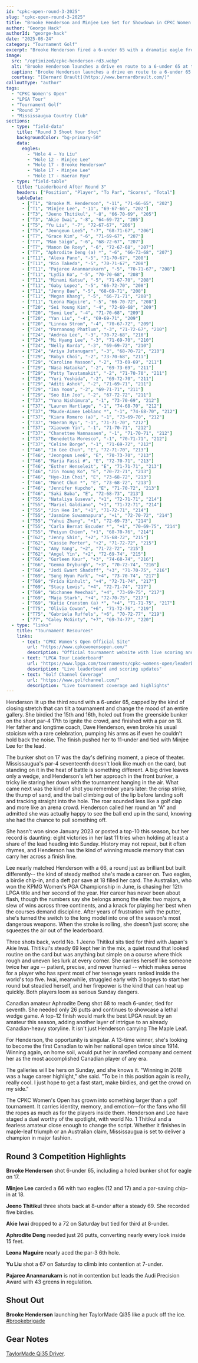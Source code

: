 ```yaml
---
id: "cpkc-open-round-3-2025"
slug: "cpkc-open-round-3-2025"
title: "Brooke Henderson and Minjee Lee Set for Showdown in CPKC Women's Open Final Round"
author: "George Hack"
authorId: "george-hack"
date: "2025-08-24"
category: "Tournament Golf"
excerpt: "Brooke Henderson fired a 6-under 65 with a dramatic eagle from the bunker on 17 to tie Minjee Lee for the lead at the CPKC Women's Open. With world No. 1 Jeeno Thitikul and rising Canadian amateur Aphrodite Deng in contention, Sunday promises a high-stakes finish at Mississaugua Golf and Country Club."
image:
  src: "/optimized/cpkc-henderson-rd3.webp"
  alt: "Brooke Henderson launches a drive en route to a 6-under 65 at the CPKC Women's Open."
  caption: "Brooke Henderson launches a drive en route to a 6-under 65 at the CPKC Women's Open."
  courtesy: "[Bernard Brault](https://www.bernardbrault.com/)"
calloutType: "author"
tags:
  - "CPKC Women's Open"
  - "LPGA Tour"
  - "Tournament Golf"
  - "Round 3"
  - "Mississaugua Country Club"
sections:
  - type: "field-data"
    title: "Round 3 Shoot Your Shot"
    backgroundColor: "bg-primary-50"
    data:
      eagles:
        - "Hole 4 – Yu Liu"
        - "Hole 12 - Minjee Lee"
        - "Hole 17 - Brooke Henderson"
        - "Hole 17 - Minjee Lee"
        - "Hole 17 - Haeran Ryu"
  - type: "field-table"
    title: "Leaderboard After Round 3"
    headers: ["Position", "Player", "To Par", "Scores", "Total"]
    tableData:
      - ["T1", "Brooke M. Henderson", "-11", "71-66-65", "202"]
      - ["T1", "Minjee Lee", "-11", "69-67-66", "202"]
      - ["T3", "Jeeno Thitikul", "-8", "66-70-69", "205"]
      - ["T3", "Akie Iwai", "-8", "64-69-72", "205"]
      - ["T5", "Yu Liu", "-7", "72-67-67", "206"]
      - ["T5", "Jeongeun Lee5", "-7", "68-71-67", "206"]
      - ["T7", "Grace Kim", "-6", "71-69-67", "207"]
      - ["T7", "Mao Saigo", "-6", "68-72-67", "207"]
      - ["T7", "Manon De Roey", "-6", "72-67-68", "207"]
      - ["T7", "Aphrodite Deng (a) *", "-6", "66-73-68", "207"]
      - ["T11", "Alexa Pano", "-5", "71-70-67", "208"]
      - ["T11", "Rio Takeda", "-5", "70-71-67", "208"]
      - ["T11", "Pajaree Anannarukarn", "-5", "70-71-67", "208"]
      - ["T11", "Lydia Ko", "-5", "70-70-68", "208"]
      - ["T11", "Minami Katsu", "-5", "71-67-70", "208"]
      - ["T11", "Gaby Lopez", "-5", "66-72-70", "208"]
      - ["T11", "Jenny Bae", "-5", "68-69-71", "208"]
      - ["T11", "Megan Khang", "-5", "66-71-71", "208"]
      - ["T11", "Leona Maguire", "-5", "66-70-72", "208"]
      - ["T20", "Sei Young Kim", "-4", "72-69-68", "209"]
      - ["T20", "Somi Lee", "-4", "71-70-68", "209"]
      - ["T20", "Yan Liu", "-4", "69-69-71", "209"]
      - ["T20", "Linnea Strom", "-4", "70-67-72", "209"]
      - ["T24", "Pornanong Phatlum", "-3", "71-72-67", "210"]
      - ["T24", "Andrea Lee", "-3", "70-72-68", "210"]
      - ["T24", "Mi Hyang Lee", "-3", "71-69-70", "210"]
      - ["T24", "Nelly Korda", "-3", "69-69-72", "210"]
      - ["T24", "Ariya Jutanugarn", "-3", "68-70-72", "210"]
      - ["T29", "Robyn Choi", "-2", "73-70-68", "211"]
      - ["T29", "Caroline Masson", "-2", "73-69-69", "211"]
      - ["T29", "Nasa Hataoka", "-2", "69-73-69", "211"]
      - ["T29", "Patty Tavatanakit", "-2", "71-70-70", "211"]
      - ["T29", "Yuri Yoshida", "-2", "69-72-70", "211"]
      - ["T29", "Aditi Ashok", "-2", "71-69-71", "211"]
      - ["T29", "Ina Yoon", "-2", "69-71-71", "211"]
      - ["T29", "Soo Bin Joo", "-2", "67-72-72", "211"]
      - ["T37", "Yuna Nishimura", "-1", "73-70-69", "212"]
      - ["T37", "Lauren Hartlage", "-1", "74-68-70", "212"]
      - ["T37", "Maude-Aimee Leblanc *", "-1", "74-68-70", "212"]
      - ["T37", "Kiara Romero (a)", "-1", "73-69-70", "212"]
      - ["T37", "Haeran Ryu", "-1", "71-71-70", "212"]
      - ["T37", "Xiaowen Yin", "-1", "71-70-71", "212"]
      - ["T37", "Chanettee Wannasaen", "-1", "71-70-71", "212"]
      - ["T37", "Benedetta Moresco", "-1", "70-71-71", "212"]
      - ["T37", "Celine Borge", "-1", "71-69-72", "212"]
      - ["T46", "In Gee Chun", "E", "72-71-70", "213"]
      - ["T46", "Jeongeun Lee6", "E", "70-73-70", "213"]
      - ["T46", "Maria Fassi #", "E", "72-70-71", "213"]
      - ["T46", "Esther Henseleit", "E", "71-71-71", "213"]
      - ["T46", "Jin Young Ko", "E", "70-72-71", "213"]
      - ["T46", "Hye-Jin Choi", "E", "73-68-72", "213"]
      - ["T46", "Monet Chun *", "E", "73-68-72", "213"]
      - ["T46", "Jennifer Kupcho", "E", "71-70-72", "213"]
      - ["T46", "Saki Baba", "E", "72-68-73", "213"]
      - ["T55", "Nataliya Guseva", "+1", "72-71-71", "214"]
      - ["T55", "Mariel Galdiano", "+1", "71-72-71", "214"]
      - ["T55", "Jin Hee Im", "+1", "71-72-71", "214"]
      - ["T55", "Jasmine Suwannapura", "+1", "72-70-72", "214"]
      - ["T55", "Yahui Zhang", "+1", "72-69-73", "214"]
      - ["T55", "Carla Bernat Escuder *", "+1", "70-69-75", "214"]
      - ["T55", "Peiyun Chien", "+1", "68-70-76", "214"]
      - ["T62", "Jenny Shin", "+2", "75-68-72", "215"]
      - ["T62", "Cassie Porter", "+2", "71-72-72", "215"]
      - ["T62", "Amy Yang", "+2", "71-72-72", "215"]
      - ["T62", "Angel Yin", "+2", "72-69-74", "215"]
      - ["T66", "Gurleen Kaur", "+3", "74-68-74", "216"]
      - ["T66", "Gemma Dryburgh", "+3", "70-72-74", "216"]
      - ["T66", "Jodi Ewart Shadoff", "+3", "71-70-75", "216"]
      - ["T69", "Sung Hyun Park", "+4", "73-70-74", "217"]
      - ["T69", "Frida Kinhult", "+4", "72-71-74", "217"]
      - ["T69", "Stacy Lewis", "+4", "72-71-74", "217"]
      - ["T69", "Wichanee Meechai", "+4", "73-69-75", "217"]
      - ["T69", "Maja Stark", "+4", "72-70-75", "217"]
      - ["T69", "Katie Cranston (a) *", "+4", "71-71-75", "217"]
      - ["T75", "Olivia Cowan", "+6", "71-72-76", "219"]
      - ["T75", "Gabriela Ruffels", "+6", "70-72-77", "219"]
      - ["77", "Caley McGinty", "+7", "69-74-77", "220"]
  - type: "links"
    title: "Tournament Resources"
    links:
      - text: "CPKC Women's Open Official Site"
        url: "https://www.cpkcwomensopen.com/"
        description: "Official tournament website with live scoring and information"
      - text: "LPGA Tour Leaderboard"
        url: "https://www.lpga.com/tournaments/cpkc-womens-open/leaderboard"
        description: "Live leaderboard and scoring updates"
      - text: "Golf Channel Coverage"
        url: "https://www.golfchannel.com/"
        description: "Live tournament coverage and highlights"
---
```


Henderson lit up the third round with a 6-under 65, capped by the kind of closing stretch that can tilt a tournament and change the mood of an entire gallery. She birdied the 15th and 16th, holed out from the greenside bunker on the short par-4 17th to ignite the crowd, and finished with a par on 18. Her father and longtime coach, Dave Henderson, even broke his usual stoicism with a rare celebration, pumping his arms as if even he couldn't hold back the noise. The finish pushed her to 11-under and tied with Minjee Lee for the lead.

The bunker shot on 17 was the day's defining moment, a piece of theater. Mississaugua's par-4 seventeenth doesn't look like much on the card, but standing on it in the heat of battle is something different. A big drive leaves only a wedge, and Henderson's left her approach in the front bunker, a tricky lie staring her down with the tournament hanging in the air. What came next was the kind of shot you remember years later: the crisp strike, the thump of sand, and the ball climbing out of the lip before landing soft and tracking straight into the hole. The roar sounded less like a golf clap and more like an arena crowd. Henderson called her round an "A" and admitted she was actually happy to see the ball end up in the sand, knowing she had the chance to pull something off.

She hasn't won since January 2023 or posted a top-10 this season, but her record is daunting: eight victories in her last 11 tries when holding at least a share of the lead heading into Sunday. History may not repeat, but it often rhymes, and Henderson has the kind of winning muscle memory that can carry her across a finish line.

Lee nearly matched Henderson with a 66, a round just as brilliant but built differently-- the kind of steady method she's made a career on. Two eagles, a birdie chip-in, and a deft par save at 18 filled her card. The Australian, who won the KPMG Women's PGA Championship in June, is chasing her 12th LPGA title and her second of the year. Her career has never been about flash, though the numbers say she belongs among the elite: two majors, a slew of wins across three continents, and a knack for playing her best when the courses demand discipline. After years of frustration with the putter, she's turned the switch to the long model into one of the season's most dangerous weapons. When the stroke is rolling, she doesn't just score; she squeezes the air out of the leaderboard.

Three shots back, world No. 1 Jeeno Thitikul sits tied for third with Japan's Akie Iwai. Thitikul's steady 69 kept her in the mix, a quiet round that looked routine on the card but was anything but simple on a course where thick rough and uneven lies lurk at every corner. She carries herself like someone twice her age -- patient, precise, and never hurried -- which makes sense for a player who has spent most of her teenage years ranked inside the world's top five. Iwai, meanwhile, struggled early with 3 bogeys to start her round but steadied herself, and her firepower is the kind that can heat up quickly. Both players loom as serious Sunday dangers.

Canadian amateur Aphrodite Deng shot 68 to reach 6-under, tied for seventh. She needed only 26 putts and continues to showcase a lethal wedge game. A top-12 finish would mark the best LPGA result by an amateur this season, adding another layer of intrigue to an already Canadian-heavy storyline. It isn't just Henderson carrying The Maple Leaf.

For Henderson, the opportunity is singular. A 13-time winner, she's looking to become the first Canadian to win her national open twice since 1914. Winning again, on home soil, would put her in rarefied company and cement her as the most accomplished Canadian player of any era.

The galleries will be hers on Sunday, and she knows it. "Winning in 2018 was a huge career highlight," she said. "To be in this position again is really, really cool. I just hope to get a fast start, make birdies, and get the crowd on my side."

The CPKC Women's Open has grown into something larger than a golf tournament. It carries identity, memory, and emotion—for the fans who fill the ropes as much as for the players inside them. Henderson and Lee have staged a duel worthy of the spotlight, with world No. 1 Thitikul and a fearless amateur close enough to change the script. Whether it finishes in maple-leaf triumph or an Australian claim, Mississaugua is set to deliver a champion in major fashion.

## Round 3 Competition Highlights

**Brooke Henderson** shot 6-under 65, including a holed bunker shot for eagle on 17.

**Minjee Lee** carded a 66 with two eagles (12 and 17) and a par-saving chip-in at 18.

**Jeeno Thitikul** three shots back at 8-under after a steady 69. She recorded five birdies.

**Akie Iwai** dropped to a 72 on Saturday but tied for third at 8-under.

**Aphrodite Deng** needed just 26 putts, converting nearly every look inside 15 feet.

**Leona Maguire** nearly aced the par-3 6th hole.

**Yu Liu** shot a 67 on Saturday to climb into contention at 7-under.

**Pajaree Anannarukarn** is not in contention but leads the Audi Precision Award with 43 greens in regulation.

## Shout Out

**Brooke Henderson** launching her TaylorMade Qi35 like a puck off the ice. [#brookebrigade](https://www.instagram.com/explore/search/keyword/?q=%23brookebrigade)

## Gear Notes

[TaylorMade Qi35 Driver](https://www.taylormadegolf.com/Qi35-Driver/DW-TC370.html?lang=en_US).
